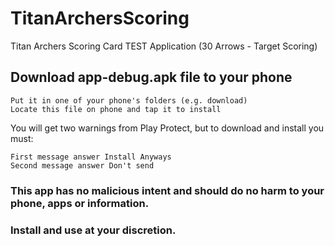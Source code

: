 # TitanArchersScoring
Titan Archers Scoring Card TEST Application (30 Arrows - Target Scoring)

## Download app-debug.apk file to your phone
    Put it in one of your phone's folders (e.g. download)
    Locate this file on phone and tap it to install

You will get two warnings from Play Protect, but
to download and install you must:

    First message answer Install Anyways
    Second message answer Don't send


### This app has no malicious intent and should do no harm to your phone, apps or information.
### Install and use at your discretion.
